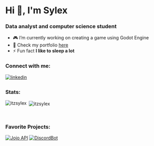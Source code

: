 <h1 align="left">Hi 👋, I'm Sylex</h1>
<h3 align="left">Data analyst and computer science student</h3>

- 🎮 I’m currently working on creating a game using Godot Engine
- 🎈 Check my portfolio [here](https://aboutbrandon.me)
- ⚡ Fun fact **I like to sleep a lot**

<h3 align="left">Connect with me:</h3>
</a>
<a href="https://linkedin.com/in/brandonm16" target="_blank">
<img src=https://img.shields.io/badge/linkedin-%231E77B5.svg?&style=for-the-badge&logo=linkedin&logoColor=white alt=linkedin style="margin-bottom: 5px;" />
</a>

<br>

<h3 align="left">Stats:</h3>
<p><img align="left" src="https://github-readme-stats.vercel.app/api/top-langs?username=itzsylex&show_icons=true&theme=onedark&locale=en&layout=compact&&count_private=true" alt="itzsylex" /></p>
<p>&nbsp;<img align="center" src="https://github-readme-stats.vercel.app/api?username=itzsylex&show_icons=true&theme=onedark&locale=en" alt="itzsylex" /></p>

<br>

<h3 align="left">Favorite Projects:</h3>

[![Jojo API](https://github-readme-stats.vercel.app/api/pin/?username=itzsylex&repo=jojoapi&theme=onedark)](https://github.com/ItzSylex/JojoAPI)
[![DiscordBot](https://github-readme-stats.vercel.app/api/pin/?username=itzsylex&repo=Toddy&theme=onedark)](https://github.com/ItzSylex/Toddy)
